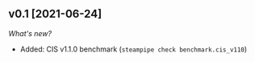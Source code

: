 ## v0.1 [2021-06-24]

_What's new?_

- Added: CIS v1.1.0 benchmark (`steampipe check benchmark.cis_v110`)
